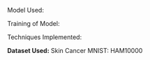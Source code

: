 Model Used:



Training of Model:



Techniques Implemented:



**Dataset Used:**
Skin Cancer MNIST: HAM10000



